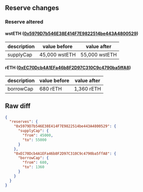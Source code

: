 ## Reserve changes

### Reserve altered

#### wstETH ([0x5979D7b546E38E414F7E9822514be443A4800529](https://arbiscan.io/address/0x5979D7b546E38E414F7E9822514be443A4800529))

| description | value before | value after |
| --- | --- | --- |
| supplyCap | 45,000 wstETH | 55,000 wstETH |


#### rETH ([0xEC70Dcb4A1EFa46b8F2D97C310C9c4790ba5ffA8](https://arbiscan.io/address/0xEC70Dcb4A1EFa46b8F2D97C310C9c4790ba5ffA8))

| description | value before | value after |
| --- | --- | --- |
| borrowCap | 680 rETH | 1,360 rETH |


## Raw diff

```json
{
  "reserves": {
    "0x5979D7b546E38E414F7E9822514be443A4800529": {
      "supplyCap": {
        "from": 45000,
        "to": 55000
      }
    },
    "0xEC70Dcb4A1EFa46b8F2D97C310C9c4790ba5ffA8": {
      "borrowCap": {
        "from": 680,
        "to": 1360
      }
    }
  }
}
```